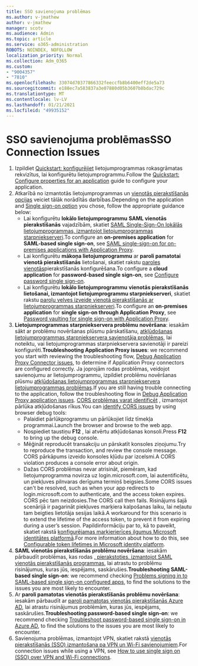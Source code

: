 ```yaml
---
title: SSO savienojuma problēmas
ms.author: v-jmathew
author: v-jmathew
manager: scotv
ms.audience: Admin
ms.topic: article
ms.service: o365-administration
ROBOTS: NOINDEX, NOFOLLOW
localization_priority: Normal
ms.collection: Adm_O365
ms.custom:
- "9004357"
- "7810"
ms.openlocfilehash: 33074d70377866332feeccfb8b6400eff2de5a73
ms.sourcegitcommit: e188ec7a583837a3e07880d05b3607b8bdac729c
ms.translationtype: MT
ms.contentlocale: lv-LV
ms.lasthandoff: 01/21/2021
ms.locfileid: "49935152"
---
```

# <a name="sso-connection-issues"></a><span data-ttu-id="b3ffb-102">SSO savienojuma problēmas</span><span class="sxs-lookup"><span data-stu-id="b3ffb-102">SSO Connection Issues</span></span>

1. <span data-ttu-id="b3ffb-103">Izpildiet [Quickstart: konfigurējiet](https://docs.microsoft.com/azure/active-directory/manage-apps/add-application-portal-configure) lietojumprogrammas rokasgrāmatas rekvizītus, lai konfigurētu lietojumprogrammu.</span><span class="sxs-lookup"><span data-stu-id="b3ffb-103">Follow the [Quickstart: Configure properties for an application](https://docs.microsoft.com/azure/active-directory/manage-apps/add-application-portal-configure) guide to configure your application.</span></span>
2. <span data-ttu-id="b3ffb-104">Atkarībā no izmantotās lietojumprogrammas un [vienotās pierakstīšanās opcijas](https://docs.microsoft.com/azure/active-directory/manage-apps/sso-options) veiciet tālāk norādītās darbības.</span><span class="sxs-lookup"><span data-stu-id="b3ffb-104">Depending on the application and [Single sign-on option](https://docs.microsoft.com/azure/active-directory/manage-apps/sso-options) you chose, follow the appropriate guidance below:</span></span>
    - <span data-ttu-id="b3ffb-105">Lai konfigurētu **lokālo lietojumprogrammu** **SAML vienotās pierakstīšanās** vajadzībām, skatiet [SAML Single-Sign-On lokālās lietojumprogrammas, izmantojot lietojumprogrammas starpniekserveri](https://docs.microsoft.com/azure/active-directory/manage-apps/application-proxy-configure-single-sign-on-on-premises-apps).</span><span class="sxs-lookup"><span data-stu-id="b3ffb-105">To configure an **on-premises application** for **SAML-based single sign-on**, see [SAML single-sign-on for on-premises applications with Application Proxy](https://docs.microsoft.com/azure/active-directory/manage-apps/application-proxy-configure-single-sign-on-on-premises-apps).</span></span>
    - <span data-ttu-id="b3ffb-106">Lai konfigurētu **mākoņa lietojumprogrammu** ar **paroli pamatotai vienotā pierakstīšanās** lietošanai, skatiet rakstu  [paroles vienotās](https://docs.microsoft.com/azure/active-directory/manage-apps/configure-password-single-sign-on-non-gallery-applications)pierakstīšanās konfigurēšana.</span><span class="sxs-lookup"><span data-stu-id="b3ffb-106">To configure a **cloud application** for **password-based single sign-on**, see  [Configure password single sign-on](https://docs.microsoft.com/azure/active-directory/manage-apps/configure-password-single-sign-on-non-gallery-applications).</span></span>
    - <span data-ttu-id="b3ffb-107">Lai konfigurētu **lokālo lietojumprogrammu** **vienotās pierakstīšanās lietošanai, izmantojot lietojumprogrammu starpniekserveri**, skatiet rakstu [paroļu velves izveide vienotā pierakstīšanās ar lietojumprogrammas starpniekserveri](https://docs.microsoft.com/azure/active-directory/manage-apps/application-proxy-configure-single-sign-on-password-vaulting).</span><span class="sxs-lookup"><span data-stu-id="b3ffb-107">To configure an **on-premises application** for **single sign-on through Application Proxy**, see [Password vaulting for single sign-on with Application Proxy](https://docs.microsoft.com/azure/active-directory/manage-apps/application-proxy-configure-single-sign-on-password-vaulting).</span></span>
3. <span data-ttu-id="b3ffb-108">**Lietojumprogrammas starpniekservera problēmu novēršana**: iesakām sākt ar problēmu novēršanas plūsmu pārskatīšanu, [atkļūdošanas lietojumprogrammas starpniekservera savienotāja problēmas](https://docs.microsoft.com/azure/active-directory/manage-apps/application-proxy-debug-connectors), lai noteiktu, vai lietojumprogrammas starpniekservera savienotāji ir pareizi konfigurēti.</span><span class="sxs-lookup"><span data-stu-id="b3ffb-108">**Troubleshooting Application Proxy issues**: we recommend you start with reviewing the troubleshooting flow, [Debug Application Proxy Connector issues](https://docs.microsoft.com/azure/active-directory/manage-apps/application-proxy-debug-connectors), to determine if Application Proxy connectors are configured correctly.</span></span> <span data-ttu-id="b3ffb-109">Ja joprojām rodas problēmas, veidojot savienojumu ar lietojumprogrammu, izpildiet problēmu novēršanas plūsmu [atkļūdošanas lietojumprogrammas starpniekservera lietojumprogrammas problēmas](https://docs.microsoft.com/azure/active-directory/manage-apps/application-proxy-debug-apps).</span><span class="sxs-lookup"><span data-stu-id="b3ffb-109">If you are still having trouble connecting to the application, follow the troubleshooting flow in [Debug Application Proxy application issues](https://docs.microsoft.com/azure/active-directory/manage-apps/application-proxy-debug-apps).</span></span> <span data-ttu-id="b3ffb-110">[CORS problēmas varat identificēt](https://docs.microsoft.com/azure/active-directory/manage-apps/application-proxy-understand-cors-issues#understand-and-identify-cors-issues) , izmantojot pārlūka atkļūdošanas rīkus.</span><span class="sxs-lookup"><span data-stu-id="b3ffb-110">You can [identify CORS issues](https://docs.microsoft.com/azure/active-directory/manage-apps/application-proxy-understand-cors-issues#understand-and-identify-cors-issues) by using browser debug tools:</span></span>
    - <span data-ttu-id="b3ffb-111">Palaidiet pārlūkprogrammu un pārlūkojiet līdz tīmekļa programmai.</span><span class="sxs-lookup"><span data-stu-id="b3ffb-111">Launch the browser and browse to the web app.</span></span>
    - <span data-ttu-id="b3ffb-112">Nospiediet taustiņu **F12** , lai atvērtu atkļūdošanas konsoli.</span><span class="sxs-lookup"><span data-stu-id="b3ffb-112">Press **F12** to bring up the debug console.</span></span>
    - <span data-ttu-id="b3ffb-113">Mēģināt reproducēt transakciju un pārskatīt konsoles ziņojumu.</span><span class="sxs-lookup"><span data-stu-id="b3ffb-113">Try to reproduce the transaction, and review the console message.</span></span> <span data-ttu-id="b3ffb-114">CORS pārkāpums izveido konsoles kļūdu par izcelsmi.</span><span class="sxs-lookup"><span data-stu-id="b3ffb-114">A CORS violation produces a console error about origin.</span></span>
    - <span data-ttu-id="b3ffb-115">Dažas CORS problēmas nevar atrisināt, piemēram, kad lietojumprogramma novirza uz login.microsoft.com, lai autentificētu, un piekļuves pilnvaras derīguma termiņš beigsies.</span><span class="sxs-lookup"><span data-stu-id="b3ffb-115">Some CORS issues can't be resolved, such as when your app redirects to login.microsoft.com to authenticate, and the access token expires.</span></span> <span data-ttu-id="b3ffb-116">CORS pēc tam neizdosies.</span><span class="sxs-lookup"><span data-stu-id="b3ffb-116">The CORS call then fails.</span></span> <span data-ttu-id="b3ffb-117">Risinājums šajā scenārijā ir pagarināt piekļuves marķiera kalpošanas laiku, lai neļautu tam beigties lietotāja sesijas laikā.</span><span class="sxs-lookup"><span data-stu-id="b3ffb-117">A workaround for this scenario is to extend the lifetime of the access token, to prevent it from expiring during a user’s session.</span></span> <span data-ttu-id="b3ffb-118">Papildinformāciju par to, kā to paveikt, skatiet rakstā [konfigurējamas marķierierīces ilgumus Microsoft identitātes platformā](https://docs.microsoft.com/azure/active-directory/develop/active-directory-configurable-token-lifetimes).</span><span class="sxs-lookup"><span data-stu-id="b3ffb-118">For more information about how to do this, see [Configurable token lifetimes in Microsoft identity platform](https://docs.microsoft.com/azure/active-directory/develop/active-directory-configurable-token-lifetimes).</span></span>
4. <span data-ttu-id="b3ffb-119">**SAML vienotās pierakstīšanās problēmu novēršana**: iesakām pārbaudīt problēmas, kas rodas [, pierakstoties, izmantojot SAML vienotās pierakstīšanās programmas](https://docs.microsoft.com/azure/active-directory/manage-apps/application-sign-in-problem-federated-sso-gallery), lai atrastu to problēmu risinājumus, kuras jūs, iespējams, saskārušies.</span><span class="sxs-lookup"><span data-stu-id="b3ffb-119">**Troubleshooting SAML-based single sign-on**: we recommend checking [Problems signing in to SAML-based single sign-on configured apps](https://docs.microsoft.com/azure/active-directory/manage-apps/application-sign-in-problem-federated-sso-gallery), to find the solutions to the issues you are most likely to encounter.</span></span>
5. <span data-ttu-id="b3ffb-120">Ar **paroli pamatotas vienotās pierakstīšanās problēmu novēršana**: iesakām pārbaudīt ar [paroli pamatotas vienotās pierakstīšanās Azure AD](https://docs.microsoft.com/azure/active-directory/manage-apps/troubleshoot-password-based-sso), lai atrastu risinājumus problēmām, kuras jūs, iespējams, saskārušies.</span><span class="sxs-lookup"><span data-stu-id="b3ffb-120">**Troubleshooting password-based single sign-on**: we recommend checking [Troubleshoot password-based single sign-on in Azure AD](https://docs.microsoft.com/azure/active-directory/manage-apps/troubleshoot-password-based-sso), to find the solutions to the issues you are most likely to encounter.</span></span>
6. <span data-ttu-id="b3ffb-121">Savienojuma problēmas, izmantojot VPN, skatiet rakstā [vienotās pierakstīšanās (SSO) izmantošana pa VPN un Wi-Fi savienojumiem](https://docs.microsoft.com/windows/security/identity-protection/vpn/how-to-use-single-sign-on-sso-over-vpn-and-wi-fi-connections).</span><span class="sxs-lookup"><span data-stu-id="b3ffb-121">For connection issues while using a VPN, see [How to use single sign on (SSO) over VPN and Wi-Fi connections](https://docs.microsoft.com/windows/security/identity-protection/vpn/how-to-use-single-sign-on-sso-over-vpn-and-wi-fi-connections).</span></span>
